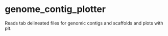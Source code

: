 # genome_contig_plotter
Reads tab delineated files for genomic contigs and scaffolds and plots with plt.
